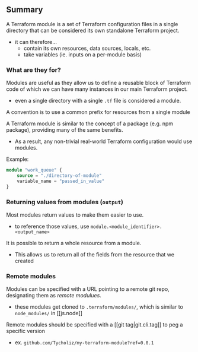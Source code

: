 
## Summary
A Terraform module is a set of Terraform configuration files in a single directory that can be considered its own standalone Terraform project.
- it can therefore...
    - contain its own resources, data sources, locals, etc.
    - take variables (ie. inputs on a per-module basis)

### What are they for?
Modules are useful as they allow us to define a reusable block of Terraform code of which we can have many instances in our main Terraform project.
- even a single directory with a single `.tf` file is considered a module.

A convention is to use a common prefix for resources from a single module

A Terraform module is similar to the concept of a package (e.g. npm package), providing many of the same benefits.
- As a result, any non-trivial real-world Terraform configuration would use modules.


Example:
```tf
module "work_queue" {
    source = "./directory-of-module"
    variable_name = "passed_in_value"
}
```

### Returning values from modules (`output`)
Most modules return values to make them easier to use.
- to reference those values, use `module.<module_identifier>.<output_name>`

It is possible to return a whole resource from a module. 
- This allows us to return all of the fields from the resource that we created

### Remote modules
Modules can be specified with a URL pointing to a remote git repo, designating them as *remote modulues*.
- these modules get cloned to `.terraform/modules/`, which is similar to `node_modules/` in [[js.node]]

Remote modules should be specified with a [[git tag|git.cli.tag]] to peg a specific version
- ex. `github.com/Tycholiz/my-terraform-module?ref=0.0.1`